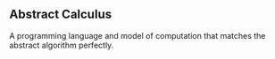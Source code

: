 ## Abstract Calculus

A programming language and model of computation that matches the abstract algorithm perfectly.
